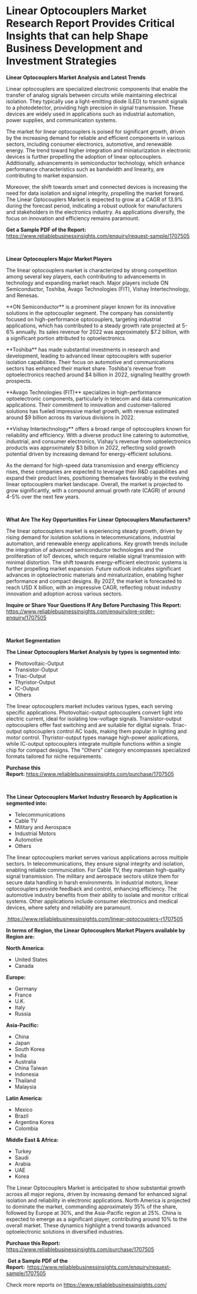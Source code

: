 <p><h1>Linear Optocouplers Market Research Report Provides Critical Insights that can help Shape Business Development and Investment Strategies</h1></p><p><strong>Linear Optocouplers Market Analysis and Latest Trends</strong></p>
<p><p>Linear optocouplers are specialized electronic components that enable the transfer of analog signals between circuits while maintaining electrical isolation. They typically use a light-emitting diode (LED) to transmit signals to a photodetector, providing high precision in signal transmission. These devices are widely used in applications such as industrial automation, power supplies, and communication systems.</p><p>The market for linear optocouplers is poised for significant growth, driven by the increasing demand for reliable and efficient components in various sectors, including consumer electronics, automotive, and renewable energy. The trend toward higher integration and miniaturization in electronic devices is further propelling the adoption of linear optocouplers. Additionally, advancements in semiconductor technology, which enhance performance characteristics such as bandwidth and linearity, are contributing to market expansion.</p><p>Moreover, the shift towards smart and connected devices is increasing the need for data isolation and signal integrity, propelling the market forward. The Linear Optocouplers Market is expected to grow at a CAGR of 13.9% during the forecast period, indicating a robust outlook for manufacturers and stakeholders in the electronics industry. As applications diversify, the focus on innovation and efficiency remains paramount.</p></p>
<p><strong>Get a Sample PDF of the Report:&nbsp;</strong> <a href="https://www.reliablebusinessinsights.com/enquiry/request-sample/1707505?utm_campaign=2768&utm_medium=2&utm_source=Github&utm_content=ia&utm_term=06042025&utm_id=linear-optocouplers">https://www.reliablebusinessinsights.com/enquiry/request-sample/1707505</a></p>
<p>&nbsp;</p>
<p><strong>Linear Optocouplers Major Market Players</strong></p>
<p><p>The linear optocouplers market is characterized by strong competition among several key players, each contributing to advancements in technology and expanding market reach. Major players include ON Semiconductor, Toshiba, Avago Technologies (FIT), Vishay Intertechnology, and Renesas. </p><p>**ON Semiconductor** is a prominent player known for its innovative solutions in the optocoupler segment. The company has consistently focused on high-performance optocouplers, targeting industrial applications, which has contributed to a steady growth rate projected at 5-6% annually. Its sales revenue for 2022 was approximately $7.2 billion, with a significant portion attributed to optoelectronics.</p><p>**Toshiba** has made substantial investments in research and development, leading to advanced linear optocouplers with superior isolation capabilities. Their focus on automotive and communications sectors has enhanced their market share. Toshiba's revenue from optoelectronics reached around $4 billion in 2022, signaling healthy growth prospects.</p><p>**Avago Technologies (FIT)** specializes in high-performance optoelectronic components, particularly in telecom and data communication applications. Their commitment to innovation and customer-tailored solutions has fueled impressive market growth, with revenue estimated around $9 billion across its various divisions in 2022.</p><p>**Vishay Intertechnology** offers a broad range of optocouplers known for reliability and efficiency. With a diverse product line catering to automotive, industrial, and consumer electronics, Vishay's revenue from optoelectronics products was approximately $3 billion in 2022, reflecting solid growth potential driven by increasing demand for energy-efficient solutions.</p><p>As the demand for high-speed data transmission and energy efficiency rises, these companies are expected to leverage their R&D capabilities and expand their product lines, positioning themselves favorably in the evolving linear optocouplers market landscape. Overall, the market is projected to grow significantly, with a compound annual growth rate (CAGR) of around 4-5% over the next few years.</p></p>
<p>&nbsp;</p>
<p><strong>What Are The Key Opportunities For Linear Optocouplers Manufacturers?</strong></p>
<p><p>The linear optocouplers market is experiencing steady growth, driven by rising demand for isolation solutions in telecommunications, industrial automation, and renewable energy applications. Key growth trends include the integration of advanced semiconductor technologies and the proliferation of IoT devices, which require reliable signal transmission with minimal distortion. The shift towards energy-efficient electronic systems is further propelling market expansion. Future outlook indicates significant advances in optoelectronic materials and miniaturization, enabling higher performance and compact designs. By 2027, the market is forecasted to reach USD X billion, with an impressive CAGR, reflecting robust industry innovation and adoption across various sectors.</p></p>
<p><strong>Inquire or Share Your Questions If Any Before Purchasing This Report:</strong> <a href="https://www.reliablebusinessinsights.com/enquiry/pre-order-enquiry/1707505?utm_campaign=2768&utm_medium=2&utm_source=Github&utm_content=ia&utm_term=06042025&utm_id=linear-optocouplers">https://www.reliablebusinessinsights.com/enquiry/pre-order-enquiry/1707505</a></p>
<p>&nbsp;</p>
<p><strong>Market Segmentation</strong></p>
<p><strong>The Linear Optocouplers Market Analysis by types is segmented into:</strong></p>
<p><ul><li>Photovoltaic-Output</li><li>Transistor-Output</li><li>Triac-Output</li><li>Thyristor-Output</li><li>IC-Output</li><li>Others</li></ul></p>
<p><p>The linear optocouplers market includes various types, each serving specific applications. Photovoltaic-output optocouplers convert light into electric current, ideal for isolating low-voltage signals. Transistor-output optocouplers offer fast switching and are suitable for digital signals. Triac-output optocouplers control AC loads, making them popular in lighting and motor control. Thyristor-output types manage high-power applications, while IC-output optocouplers integrate multiple functions within a single chip for compact designs. The "Others" category encompasses specialized formats tailored for niche requirements.</p></p>
<p><strong>Purchase this Report:&nbsp;</strong><a href="https://www.reliablebusinessinsights.com/purchase/1707505?utm_campaign=2768&utm_medium=2&utm_source=Github&utm_content=ia&utm_term=06042025&utm_id=linear-optocouplers">https://www.reliablebusinessinsights.com/purchase/1707505</a></p>
<p>&nbsp;</p>
<p><strong>The Linear Optocouplers Market Industry Research by Application is segmented into:</strong></p>
<p><ul><li>Telecommunications</li><li>Cable TV</li><li>Military and Aerospace</li><li>Industrial Motors</li><li>Automotive</li><li>Others</li></ul></p>
<p><p>The linear optocouplers market serves various applications across multiple sectors. In telecommunications, they ensure signal integrity and isolation, enabling reliable communication. For Cable TV, they maintain high-quality signal transmission. The military and aerospace sectors utilize them for secure data handling in harsh environments. In industrial motors, linear optocouplers provide feedback and control, enhancing efficiency. The automotive industry benefits from their ability to isolate and monitor critical systems. Other applications include consumer electronics and medical devices, where safety and reliability are paramount.</p></p>
<p><a href="https://www.reliablebusinessinsights.com/linear-optocouplers-r1707505?utm_campaign=2768&utm_medium=2&utm_source=Github&utm_content=ia&utm_term=06042025&utm_id=linear-optocouplers">&nbsp;https://www.reliablebusinessinsights.com/linear-optocouplers-r1707505</a></p>
<p><strong>In terms of Region, the Linear Optocouplers Market Players available by Region are:</strong></p>
<p>
    <p> <strong> North America: </strong>
        <ul>
            <li>United States</li>
            <li>Canada</li>
        </ul>
        </p> 
    <p> <strong> Europe: </strong>
        <ul>
            <li>Germany</li>
            <li>France</li>
            <li>U.K.</li>
            <li>Italy</li>
            <li>Russia</li>
        </ul>
        </p> 
    <p> <strong> Asia-Pacific: </strong>
        <ul>
            <li>China</li>
            <li>Japan</li>
            <li>South Korea</li>
            <li>India</li>
            <li>Australia</li>
            <li>China Taiwan</li>
            <li>Indonesia</li>
            <li>Thailand</li>
            <li>Malaysia</li>
        </ul>
        </p> 
    <p> <strong> Latin America: </strong>
        <ul>
            <li>Mexico</li>
            <li>Brazil</li>
            <li>Argentina Korea</li>
            <li>Colombia</li>
        </ul>
        </p> 
    <p> <strong> Middle East & Africa: </strong>
        <ul>
            <li>Turkey</li>
            <li>Saudi</li>
            <li>Arabia</li>
            <li>UAE</li>
            <li>Korea</li>
        </ul>
    </p>
    </p>
<p><p>The Linear Optocouplers Market is anticipated to show substantial growth across all major regions, driven by increasing demand for enhanced signal isolation and reliability in electronic applications. North America is projected to dominate the market, commanding approximately 35% of the share, followed by Europe at 30%, and the Asia-Pacific region at 25%. China is expected to emerge as a significant player, contributing around 10% to the overall market. These dynamics highlight a trend towards advanced optoelectronic solutions in diversified industries.</p></p>
<p><strong>Purchase this Report: </strong><a href="https://www.reliablebusinessinsights.com/purchase/1707505?utm_campaign=2768&utm_medium=2&utm_source=Github&utm_content=ia&utm_term=06042025&utm_id=linear-optocouplers">https://www.reliablebusinessinsights.com/purchase/1707505</a></p>
<p>&nbsp;<strong>Get a Sample PDF of the Report:&nbsp;&nbsp;</strong><a href="https://www.reliablebusinessinsights.com/enquiry/request-sample/1707505?utm_campaign=2768&utm_medium=2&utm_source=Github&utm_content=ia&utm_term=06042025&utm_id=linear-optocouplers">https://www.reliablebusinessinsights.com/enquiry/request-sample/1707505</a></p>
<p><strong></strong></p>
<p>Check more reports on <a href="https://www.reliablebusinessinsights.com/?utm_campaign=2768&utm_medium=2&utm_source=Github&utm_content=ia&utm_term=06042025&utm_id=linear-optocouplers">https://www.reliablebusinessinsights.com/</a></p>